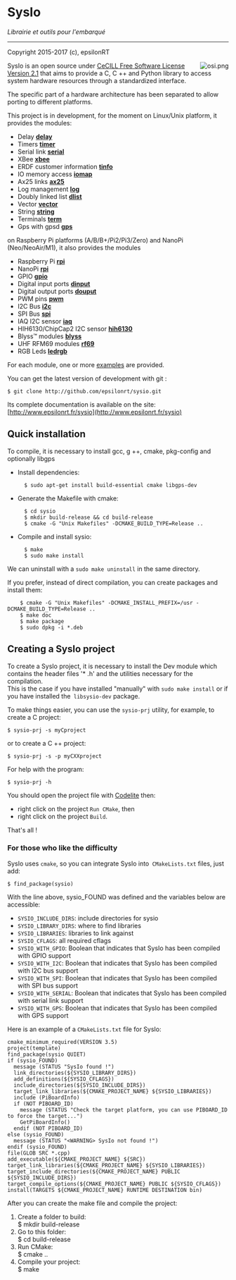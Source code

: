 # SysIo
*Librairie et outils pour l'embarqué*

---
Copyright 2015-2017 (c), epsilonRT

<a href="http://www.cecill.info/licences/Licence_CeCILL_V2.1-en.html">
  <img src="https://raw.githubusercontent.com/epsilonrt/gxPL/master/doc/images/osi.png" alt="osi.png" align="right" valign="top">
</a>

SysIo is an open source under [CeCILL Free Software License Version 2.1](http://www.cecill.info/licences/Licence_CeCILL_V2.1-en.html) 
that aims to provide a C, C ++ and Python library to access system hardware 
resources through a standardized interface.

The specific part of a hardware architecture has been separated to allow 
porting to different platforms.

This project is in development, for the moment on Linux/Unix platform, it provides the modules:
* Delay [**delay**](http://www.epsilonrt.fr/sysio/group__sysio__delay.html)
* Timers [**timer**](http://www.epsilonrt.fr/sysio/group__sysio__timer.html)
* Serial link [**serial**](http://www.epsilonrt.fr/sysio/group__sysio__serial.html)
* XBee [**xbee**](http://www.epsilonrt.fr/sysio/group__sysio__xbee.html)
* ERDF customer information [**tinfo**](http://www.epsilonrt.fr/sysio/group__sysio__tinfo.html)
* IO memory access [**iomap**](http://www.epsilonrt.fr/sysio/group__sysio__iomap.html)
* Ax25 links [**ax25**](http://www.epsilonrt.fr/sysio/group__radio__ax25.html)
* Log management [**log**](http://www.epsilonrt.fr/sysio/group__sysio__log.html)
* Doubly linked list [**dlist**](http://www.epsilonrt.fr/sysio/group__sysio__dlist.html)
* Vector [**vector**](http://www.epsilonrt.fr/sysio/group__sysio__vector.html)
* String [**string**](http://www.epsilonrt.fr/sysio/group__sysio__string.html)
* Terminals [**term**](http://www.epsilonrt.fr/sysio/group__sysio__term.html)
* Gps with gpsd [**gps**](http://www.epsilonrt.fr/sysio/group__sysio__gps.html)

on Raspberry Pi platforms (A/B/B+/Pi2/Pi3/Zero) and NanoPi (Neo/NeoAir/M1), 
it also provides the modules

* Raspberry Pi [**rpi**](http://www.epsilonrt.fr/sysio/group__sysio__rpi.html)
* NanoPi [**rpi**](http://www.epsilonrt.fr/sysio/group__sysio__nanopi.html)
* GPIO [**gpio**](http://www.epsilonrt.fr/sysio/group__sysio__gpio.html)
* Digital input ports [**dinput**](http://www.epsilonrt.fr/sysio/group__sysio__dinput.html)
* Digital output ports [**douput**](http://www.epsilonrt.fr/sysio/group__sysio__doutput.html)
* PWM pins [**pwm**](http://www.epsilonrt.fr/sysio/group__sysio__pwm.html)
* I2C Bus [**i2c**](http://www.epsilonrt.fr/sysio/group__sysio__i2c.html)
* SPI Bus [**spi**](http://www.epsilonrt.fr/sysio/group__sysio__spi.html)
* IAQ I2C sensor [**iaq**](http://www.epsilonrt.fr/sysio/group__sysio__iaq.html)
* HIH6130/ChipCap2 I2C sensor [**hih6130**](http://www.epsilonrt.fr/sysio/group__sysio__hih6130.html)
* Blyss™ modules [**blyss**](http://www.epsilonrt.fr/sysio/group__sysio__blyss.html)
* UHF RFM69 modules [**rf69**](http://www.epsilonrt.fr/sysio/group__sysio__rf69.html)
* RGB Leds [**ledrgb**](http://www.epsilonrt.fr/sysio/group__sysio__ledrgb.html)

For each module, one or more [examples](http://www.epsilonrt.fr/sysio/examples.html) are provided.

You can get the latest version of development with git :

    $ git clone http://github.com/epsilonrt/sysio.git

Its complete documentation is available on the site: 
[http://www.epsilonrt.fr/sysio](http://www.epsilonrt.fr/sysio)

## Quick installation

To compile, it is necessary to install gcc, g ++, cmake, pkg-config and
optionally libgps

* Install dependencies:

        $ sudo apt-get install build-essential cmake libgps-dev

* Generate the Makefile with cmake:

        $ cd sysio
        $ mkdir build-release && cd build-release
        $ cmake -G "Unix Makefiles" -DCMAKE_BUILD_TYPE=Release .. 

* Compile and install sysio:

        $ make
        $ sudo make install

We can uninstall with a `sudo make uninstall` in the same directory.

If you prefer, instead of direct compilation, you can create packages and install them:

        $ cmake -G "Unix Makefiles" -DCMAKE_INSTALL_PREFIX=/usr -DCMAKE_BUILD_TYPE=Release ..
        $ make doc
        $ make package
        $ sudo dpkg -i *.deb

## Creating a SysIo project

To create a SysIo project, it is necessary to install the Dev module which 
contains the header files '* .h' and the utilities necessary for the compilation.  
This is the case if you have installed "manually" with `sudo make install` or 
if you have installed the` libsysio-dev` package.

To make things easier, you can use the `sysio-prj` utility, for example, to create a C project:

    $ sysio-prj -s myCproject

or to create a C ++ project:

    $ sysio-prj -s -p myCXXproject

For help with the program:

    $ sysio-prj -h

You should open the project file with [Codelite](https://codelite.org/) then:

* right click on the project `Run CMake`, then
* right click on the project `Build`.

That's all !

### For those who like the difficulty

SysIo uses `cmake`, so you can integrate SysIo into` CMakeLists.txt` files, just add:

    $ find_package(sysio)

With the line above, sysio_FOUND was defined and the variables below are accessible:

* `SYSIO_INCLUDE_DIRS`: include directories for sysio  
* `SYSIO_LIBRARY_DIRS`: where to find libraries  
* `SYSIO_LIBRARIES`: libraries to link against  
* `SYSIO_CFLAGS`: all required cflags  
* `SYSIO_WITH_GPIO`: Boolean that indicates that SysIo has been compiled with GPIO support  
* `SYSIO_WITH_I2C`: Boolean that indicates that SysIo has been compiled with I2C bus support  
* `SYSIO_WITH_SPI`: Boolean that indicates that SysIo has been compiled with SPI bus support  
* `SYSIO_WITH_SERIAL`: Boolean that indicates that SysIo has been compiled with serial link support  
* `SYSIO_WITH_GPS`: Boolean that indicates that SysIo has been compiled with GPS support  

Here is an example of a `CMakeLists.txt` file for SysIo:  

    cmake_minimum_required(VERSION 3.5)
    project(template)
    find_package(sysio QUIET)
    if (sysio_FOUND)
      message (STATUS "SysIo found !")
      link_directories(${SYSIO_LIBRARY_DIRS})
      add_definitions(${SYSIO_CFLAGS})
      include_directories(${SYSIO_INCLUDE_DIRS})
      target_link_libraries(${CMAKE_PROJECT_NAME} ${SYSIO_LIBRARIES})
      include (PiBoardInfo)
      if (NOT PIBOARD_ID)
        message (STATUS "Check the target platform, you can use PIBOARD_ID to force the target...")
        GetPiBoardInfo()
      endif (NOT PIBOARD_ID)
    else (sysio_FOUND)
      message (STATUS "<WARNING> SysIo not found !")
    endif (sysio_FOUND)
    file(GLOB SRC *.cpp)
    add_executable(${CMAKE_PROJECT_NAME} ${SRC})
    target_link_libraries(${CMAKE_PROJECT_NAME} ${SYSIO_LIBRARIES})
    target_include_directories(${CMAKE_PROJECT_NAME} PUBLIC ${SYSIO_INCLUDE_DIRS})
    target_compile_options(${CMAKE_PROJECT_NAME} PUBLIC ${SYSIO_CFLAGS})
    install(TARGETS ${CMAKE_PROJECT_NAME} RUNTIME DESTINATION bin)

After you can create the make file and compile the project:

1. Create a folder to build:  
        $ mkdir build-release  
2. Go to this folder:  
        $ cd build-release  
3. Run CMake:  
        $ cmake ..
4. Compile your project:  
        $ make
